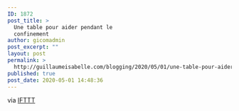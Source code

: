 ```yaml
---
ID: 1872
post_title: >
  Une table pour aider pendant le
  confinement
author: gicomadmin
post_excerpt: ""
layout: post
permalink: >
  http://guillaumeisabelle.com/blogging/2020/05/01/une-table-pour-aider-pendant-le-confinement/
published: true
post_date: 2020-05-01 14:48:36
---
```

  
via [IFTTT][1]

 [1]: https://ifttt.com/?ref=da&site=wordpress